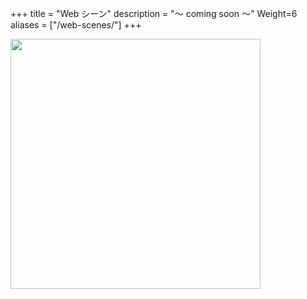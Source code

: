 +++
title = "Web シーン"
description = "〜 coming soon 〜"
Weight=6
aliases = ["/web-scenes/"]
+++

<img src="http://apps.esrij.com/arcgis-dev/guide/img/core-concepts/5063.jpg" width="400px">



